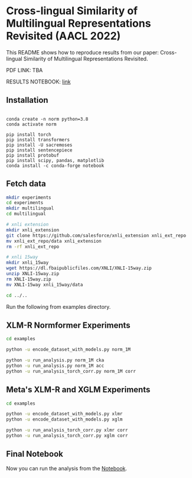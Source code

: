 # Cross-lingual Similarity of Multilingual Representations Revisited (AACL 2022)

This README shows how to reproduce results from our paper: Cross-lingual Similarity of Multilingual Representations Revisited.

PDF LINK: TBA

RESULTS NOTEBOOK: [link](examples/emnlp22.ipynb)

## Installation
```

conda create -n norm python=3.8
conda activate norm

pip install torch 
pip install transformers
pip install -U sacremoses
pip install sentencepiece
pip install protobuf
pip install scipy, pandas, matplotlib
conda install -c conda-forge notebook

```

## Fetch data

```bash
mkdir experiments
cd experiments
mkdir multilingual
cd multilingual  

# xnli extension
mkdir xnli_extension
git clone https://github.com/salesforce/xnli_extension xnli_ext_repo
mv xnli_ext_repo/data xnli_extension
rm -rf xnli_ext_repo

# xnli 15way
mkdir xnli_15way
wget https://dl.fbaipublicfiles.com/XNLI/XNLI-15way.zip
unzip XNLI-15way.zip
rm XNLI-15way.zip
mv XNLI-15way xnli_15way/data

cd ../..
```

Run the following from examples directory.

## XLM-R Normformer Experiments

```bash
cd examples

python -u encode_dataset_with_models.py norm_1M

python -u run_analysis.py norm_1M cka
python -u run_analysis.py norm_1M acc 
python -u run_analysis_torch_corr.py norm_1M corr
```

## Meta's XLM-R and XGLM Experiments

```bash
cd examples

python -u encode_dataset_with_models.py xlmr
python -u encode_dataset_with_models.py xglm

python -u run_analysis_torch_corr.py xlmr corr
python -u run_analysis_torch_corr.py xglm corr
```

## Final Notebook
Now you can run the analysis from the [Notebook](examples/emnlp22_anon.ipynb).
